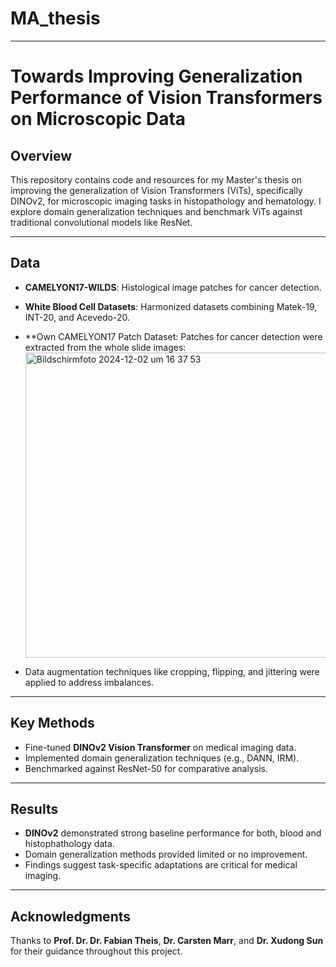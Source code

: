 # MA_thesis
---

# Towards Improving Generalization Performance of Vision Transformers on Microscopic Data

## Overview

This repository contains code and resources for my Master's thesis on improving the generalization of Vision Transformers (ViTs), specifically DINOv2, for microscopic imaging tasks in histopathology and hematology. I explore domain generalization techniques and benchmark ViTs against traditional convolutional models like ResNet.

---

## Data

- **CAMELYON17-WILDS**: Histological image patches for cancer detection.  
- **White Blood Cell Datasets**: Harmonized datasets combining Matek-19, INT-20, and Acevedo-20.
- **Own CAMELYON17 Patch Dataset: Patches for cancer detection were extracted from the whole slide images:
  <img width="488" alt="Bildschirm­foto 2024-12-02 um 16 37 53" src="https://github.com/user-attachments/assets/8f339c2e-8c49-4433-a48e-1c1c2ff8b37b">

- Data augmentation techniques like cropping, flipping, and jittering were applied to address imbalances.

---

## Key Methods

- Fine-tuned **DINOv2 Vision Transformer** on medical imaging data.  
- Implemented domain generalization techniques (e.g., DANN, IRM).  
- Benchmarked against ResNet-50 for comparative analysis.

---

## Results

- **DINOv2** demonstrated strong baseline performance for both, blood and histophathology data.  
- Domain generalization methods provided limited or no improvement.  
- Findings suggest task-specific adaptations are critical for medical imaging.

---

## Acknowledgments

Thanks to **Prof. Dr. Dr. Fabian Theis**, **Dr. Carsten Marr**, and **Dr. Xudong Sun** for their guidance throughout this project.
